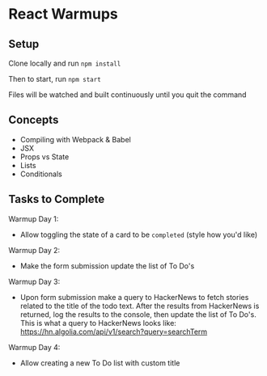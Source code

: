 # React Warmups

## Setup

Clone locally and run `npm install`

Then to start, run `npm start`

Files will be watched and built continuously until you quit the command

## Concepts

- Compiling with Webpack & Babel
- JSX
- Props vs State
- Lists
- Conditionals

## Tasks to Complete
Warmup Day 1:
- Allow toggling the state of a card to be `completed` (style how you'd like)

Warmup Day 2:
- Make the form submission update the list of To Do's

Warmup Day 3:
- Upon form submission make a query to HackerNews to fetch stories related to the title of the todo text.
  After the results from HackerNews is returned, log the results to the console, then update the list of To Do's.
  This is what a query to HackerNews looks like: https://hn.algolia.com/api/v1/search?query=searchTerm

Warmup Day 4:
  - Allow creating a new To Do list with custom title
